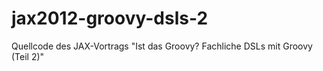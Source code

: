 jax2012-groovy-dsls-2
=====================

Quellcode des JAX-Vortrags "Ist das Groovy? Fachliche DSLs mit Groovy (Teil 2)"